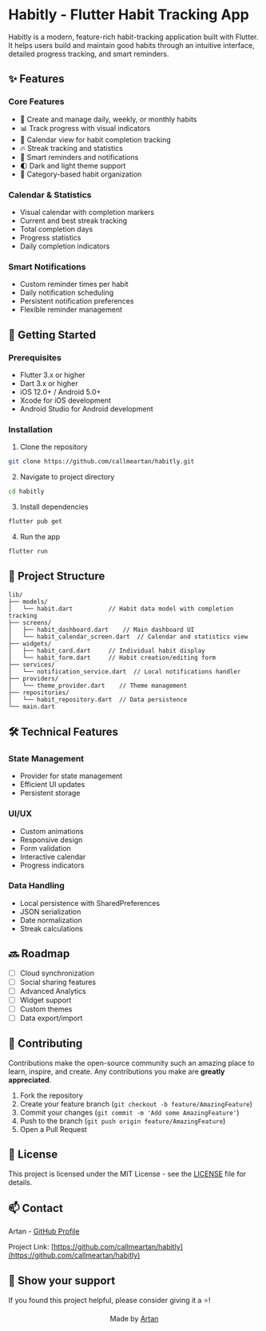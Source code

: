 # Habitly - Flutter Habit Tracking App


Habitly is a modern, feature-rich habit-tracking application built with Flutter. It helps users build and maintain good habits through an intuitive interface, detailed progress tracking, and smart reminders.



## ✨ Features

### Core Features
- 📱 Create and manage daily, weekly, or monthly habits
- 📊 Track progress with visual indicators
- 📅 Calendar view for habit completion tracking
- 🔥 Streak tracking and statistics
- 🔔 Smart reminders and notifications
- 🌓 Dark and light theme support
- 🎯 Category-based habit organization

### Calendar & Statistics
- Visual calendar with completion markers
- Current and best streak tracking
- Total completion days
- Progress statistics
- Daily completion indicators

### Smart Notifications
- Custom reminder times per habit
- Daily notification scheduling
- Persistent notification preferences
- Flexible reminder management


## 🚀 Getting Started

### Prerequisites
- Flutter 3.x or higher
- Dart 3.x or higher
- iOS 12.0+ / Android 5.0+
- Xcode for iOS development
- Android Studio for Android development

### Installation

1. Clone the repository
```bash
git clone https://github.com/callmeartan/habitly.git
```

2. Navigate to project directory
```bash
cd habitly
```

3. Install dependencies
```bash
flutter pub get
```

4. Run the app
```bash
flutter run
```

## 📁 Project Structure

```
lib/
├── models/
│   └── habit.dart          // Habit data model with completion tracking
├── screens/
│   ├── habit_dashboard.dart    // Main dashboard UI
│   └── habit_calendar_screen.dart  // Calendar and statistics view
├── widgets/
│   ├── habit_card.dart     // Individual habit display
│   └── habit_form.dart     // Habit creation/editing form
├── services/
│   └── notification_service.dart  // Local notifications handler
├── providers/
│   └── theme_provider.dart    // Theme management
├── repositories/
│   └── habit_repository.dart  // Data persistence
└── main.dart
```

## 🛠 Technical Features

### State Management
- Provider for state management
- Efficient UI updates
- Persistent storage

### UI/UX
- Custom animations
- Responsive design
- Form validation
- Interactive calendar
- Progress indicators

### Data Handling
- Local persistence with SharedPreferences
- JSON serialization
- Date normalization
- Streak calculations

## 🔜 Roadmap

- [ ] Cloud synchronization
- [ ] Social sharing features
- [ ] Advanced Analytics
- [ ] Widget support
- [ ] Custom themes
- [ ] Data export/import

## 🤝 Contributing

Contributions make the open-source community such an amazing place to learn, inspire, and create. Any contributions you make are **greatly appreciated**.

1. Fork the repository
2. Create your feature branch (`git checkout -b feature/AmazingFeature`)
3. Commit your changes (`git commit -m 'Add some AmazingFeature'`)
4. Push to the branch (`git push origin feature/AmazingFeature`)
5. Open a Pull Request

## 📄 License

This project is licensed under the MIT License - see the [LICENSE](LICENSE) file for details.

## 📫 Contact

Artan - [GitHub Profile](https://github.com/callmeartan)

Project Link: [https://github.com/callmeartan/habitly](https://github.com/callmeartan/habitly)

## 🌟 Show your support

If you found this project helpful, please consider giving it a ⭐️!

<p align="center">
Made by <a href="https://github.com/callmeartan">Artan</a>
</p>
